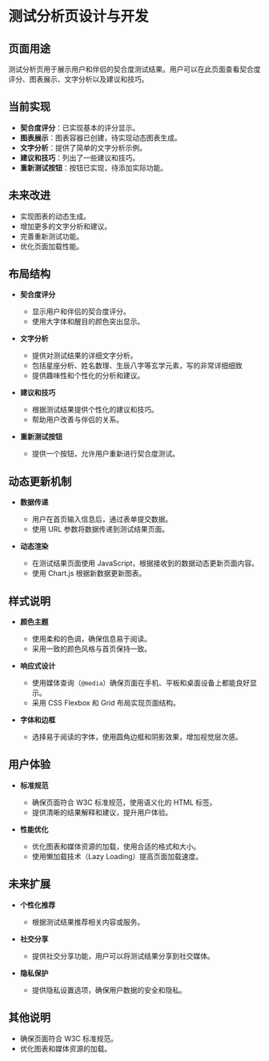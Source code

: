 # 测试分析页设计与开发

## 页面用途
测试分析页用于展示用户和伴侣的契合度测试结果。用户可以在此页面查看契合度评分、图表展示、文字分析以及建议和技巧。

## 当前实现
- **契合度评分**：已实现基本的评分显示。
- **图表展示**：图表容器已创建，待实现动态图表生成。
- **文字分析**：提供了简单的文字分析示例。
- **建议和技巧**：列出了一些建议和技巧。
- **重新测试按钮**：按钮已实现，待添加实际功能。

## 未来改进
- 实现图表的动态生成。
- 增加更多的文字分析和建议。
- 完善重新测试功能。
- 优化页面加载性能。

## 布局结构
- **契合度评分**
  - 显示用户和伴侣的契合度评分。
  - 使用大字体和醒目的颜色突出显示。

- **文字分析**
  - 提供对测试结果的详细文字分析。
  - 包括星座分析、姓名数理、生辰八字等玄学元素，写的非常详细细致
  - 提供趣味性和个性化的分析和建议。

- **建议和技巧**
  - 根据测试结果提供个性化的建议和技巧。
  - 帮助用户改善与伴侣的关系。

- **重新测试按钮**
  - 提供一个按钮，允许用户重新进行契合度测试。

## 动态更新机制
- **数据传递**
  - 用户在首页输入信息后，通过表单提交数据。
  - 使用 URL 参数将数据传递到测试结果页面。

- **动态渲染**
  - 在测试结果页面使用 JavaScript，根据接收到的数据动态更新页面内容。
  - 使用 Chart.js 根据新数据更新图表。

## 样式说明
- **颜色主题**
  - 使用柔和的色调，确保信息易于阅读。
  - 采用一致的颜色风格与首页保持一致。

- **响应式设计**
  - 使用媒体查询（`@media`）确保页面在手机、平板和桌面设备上都能良好显示。
  - 采用 CSS Flexbox 和 Grid 布局实现页面结构。

- **字体和边框**
  - 选择易于阅读的字体，使用圆角边框和阴影效果，增加视觉层次感。

## 用户体验
- **标准规范**
  - 确保页面符合 W3C 标准规范，使用语义化的 HTML 标签。
  - 提供清晰的结果解释和建议，提升用户体验。

- **性能优化**
  - 优化图表和媒体资源的加载，使用合适的格式和大小。
  - 使用懒加载技术（Lazy Loading）提高页面加载速度。

## 未来扩展
- **个性化推荐**
  - 根据测试结果推荐相关内容或服务。

- **社交分享**
  - 提供社交分享功能，用户可以将测试结果分享到社交媒体。

- **隐私保护**
  - 提供隐私设置选项，确保用户数据的安全和隐私。

## 其他说明
- 确保页面符合 W3C 标准规范。
- 优化图表和媒体资源的加载。 